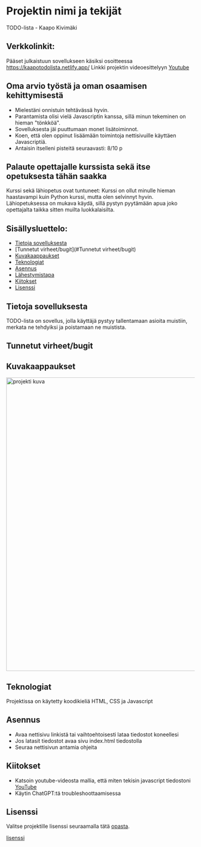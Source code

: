 # Projektin nimi ja tekijät
TODO-lista - Kaapo Kivimäki

## Verkkolinkit:
Pääset julkaistuun sovellukseen käsiksi osoitteessa https://kaapotodolista.netlify.app/
Linkki projektin videoesittelyyn  [Youtube](https://youtu.be/u2lufWQi31Y)

## Oma arvio työstä ja oman osaamisen kehittymisestä
- Mielestäni onnistuin tehtävässä hyvin.
- Parantamista olisi vielä Javascriptin kanssa, sillä minun tekeminen on hieman "tönkköä".
- Sovelluksesta jäi puuttumaan monet lisätoiminnot.
- Koen, että olen oppinut lisäämään toimintoja nettisivuille käyttäen Javascriptiä.
- Antaisin itselleni pisteitä seuraavasti: 8/10 p

## Palaute opettajalle kurssista sekä itse opetuksesta tähän saakka
Kurssi sekä lähiopetus ovat tuntuneet: Kurssi on ollut minulle hieman haastavampi kuin Python kurssi, mutta olen selvinnyt hyvin. Lähiopetuksessa on mukava käydä, sillä pystyn pyytämään apua joko opettajalta taikka sitten muilta luokkalaisilta.

## Sisällysluettelo:

- [Tietoja sovelluksesta](#tietoja-sovelluksesta)
- [Tunnetut virheet/bugit](#Tunnetut virheet/bugit)
- [Kuvakaappaukset](#kuvakaappaukset)
- [Teknologiat](#teknologiat)
- [Asennus](#asennus)
- [Lähestymistapa](#lähestymistapa)
- [Kiitokset](#kiitokset)
- [Lisenssi](#lisenssi)

## Tietoja sovelluksesta
TODO-lista on sovellus, jolla käyttäjä pystyy tallentamaan asioita muistiin, merkata ne tehdyiksi ja poistamaan ne muistista.

## Tunnetut virheet/bugit


## Kuvakaappaukset
<img width="995" height="784" alt="projekti kuva" src="https://github.com/user-attachments/assets/e70f42d1-a3fe-4dce-8a77-67e1bf8e4760" />

## Teknologiat
Projektissa on käytetty koodikieliä HTML, CSS ja Javascript

## Asennus
- Avaa nettisivu linkistä tai vaihtoehtoisesti lataa tiedostot koneellesi
- Jos latasit tiedostot avaa sivu index.html tiedostolla
- Seuraa nettisivun antamia ohjeita

## Kiitokset
- Katsoin youtube-videosta mallia, että miten tekisin javascript tiedostoni [YouTube](https://youtu.be/G0jO8kUrg-I?si=7qVwQ649kbkzuhAL)
- Käytin ChatGPT:tä troubleshoottaamisessa

## Lisenssi
Valitse projektille lisenssi seuraamalla tätä [opasta](https://docs.github.com/en/communities/setting-up-your-project-for-healthy-contributions/adding-a-license-to-a-repository).

 [lisenssi](https://github.com/KAK00170/Projekti-1-Javascript-TODO-lista/blob/main/LICENSE)

